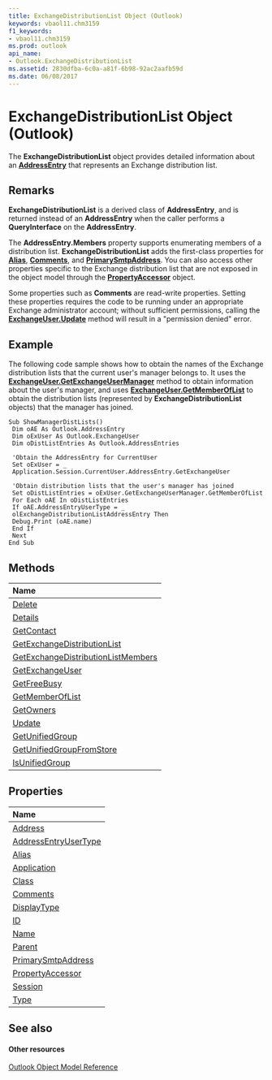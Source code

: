 ```yaml
---
title: ExchangeDistributionList Object (Outlook)
keywords: vbaol11.chm3159
f1_keywords:
- vbaol11.chm3159
ms.prod: outlook
api_name:
- Outlook.ExchangeDistributionList
ms.assetid: 2830dfba-6c0a-a81f-6b98-92ac2aafb59d
ms.date: 06/08/2017
---
```



# ExchangeDistributionList Object (Outlook)

The  **ExchangeDistributionList** object provides detailed information about an **[AddressEntry](Outlook.AddressEntry.md)** that represents an Exchange distribution list.


## Remarks

 **ExchangeDistributionList** is a derived class of **AddressEntry**, and is returned instead of an **AddressEntry** when the caller performs a **QueryInterface** on the **AddressEntry**.

The  **AddressEntry.Members** property supports enumerating members of a distribution list. **ExchangeDistributionList** adds the first-class properties for **[Alias](Outlook.ExchangeDistributionList.Alias.md)**, **[Comments](Outlook.ExchangeDistributionList.Comments.md)**, and **[PrimarySmtpAddress](Outlook.ExchangeDistributionList.PrimarySmtpAddress.md)**. You can also access other properties specific to the Exchange distribution list that are not exposed in the object model through the **[PropertyAccessor](Outlook.PropertyAccessor.md)** object.

Some properties such as  **Comments** are read-write properties. Setting these properties requires the code to be running under an appropriate Exchange administrator account; without sufficient permissions, calling the **[ExchangeUser.Update](Outlook.ExchangeUser.Update.md)** method will result in a "permission denied" error.


## Example

The following code sample shows how to obtain the names of the Exchange distribution lists that the current user's manager belongs to. It uses the  **[ExchangeUser.GetExchangeUserManager](Outlook.ExchangeUser.GetExchangeUserManager.md)** method to obtain information about the user's manager, and uses **[ExchangeUser.GetMemberOfList](Outlook.ExchangeUser.GetMemberOfList.md)** to obtain the distribution lists (represented by **ExchangeDistributionList** objects) that the manager has joined.


```
Sub ShowManagerDistLists() 
 Dim oAE As Outlook.AddressEntry 
 Dim oExUser As Outlook.ExchangeUser 
 Dim oDistListEntries As Outlook.AddressEntries 
 
 'Obtain the AddressEntry for CurrentUser 
 Set oExUser = _ 
 Application.Session.CurrentUser.AddressEntry.GetExchangeUser 
 
 'Obtain distribution lists that the user's manager has joined 
 Set oDistListEntries = oExUser.GetExchangeUserManager.GetMemberOfList 
 For Each oAE In oDistListEntries 
 If oAE.AddressEntryUserType = _ 
 olExchangeDistributionListAddressEntry Then 
 Debug.Print (oAE.name) 
 End If 
 Next 
End Sub 

```


## Methods



|**Name**|
|:-----|
|[Delete](Outlook.ExchangeDistributionList.Delete.md)|
|[Details](Outlook.ExchangeDistributionList.Details.md)|
|[GetContact](Outlook.ExchangeDistributionList.GetContact.md)|
|[GetExchangeDistributionList](Outlook.ExchangeDistributionList.GetExchangeDistributionList.md)|
|[GetExchangeDistributionListMembers](Outlook.ExchangeDistributionList.GetExchangeDistributionListMembers.md)|
|[GetExchangeUser](Outlook.ExchangeDistributionList.GetExchangeUser.md)|
|[GetFreeBusy](Outlook.ExchangeDistributionList.GetFreeBusy.md)|
|[GetMemberOfList](Outlook.ExchangeDistributionList.GetMemberOfList.md)|
|[GetOwners](Outlook.ExchangeDistributionList.GetOwners.md)|
|[Update](Outlook.ExchangeDistributionList.Update.md)|
|[GetUnifiedGroup](Outlook.exchangedistributionlist.getunifiedgroup.md)|
|[GetUnifiedGroupFromStore](Outlook.exchangedistributionlist.getunifiedgroupfromstore.md)|
|[IsUnifiedGroup](Outlook.exchangedistributionlist.isunifiedgroup.md)|

## Properties



|**Name**|
|:-----|
|[Address](Outlook.ExchangeDistributionList.Address.md)|
|[AddressEntryUserType](Outlook.ExchangeDistributionList.AddressEntryUserType.md)|
|[Alias](Outlook.ExchangeDistributionList.Alias.md)|
|[Application](Outlook.ExchangeDistributionList.Application.md)|
|[Class](Outlook.ExchangeDistributionList.Class.md)|
|[Comments](Outlook.ExchangeDistributionList.Comments.md)|
|[DisplayType](Outlook.ExchangeDistributionList.DisplayType.md)|
|[ID](Outlook.ExchangeDistributionList.ID.md)|
|[Name](Outlook.ExchangeDistributionList.Name.md)|
|[Parent](Outlook.ExchangeDistributionList.Parent.md)|
|[PrimarySmtpAddress](Outlook.ExchangeDistributionList.PrimarySmtpAddress.md)|
|[PropertyAccessor](exchangedistributionlist-propertyaccessor-property-outlook.md)|
|[Session](exchangedistributionlist-session-property-outlook.md)|
|[Type](exchangedistributionlist-type-property-outlook.md)|

## See also


#### Other resources


[Outlook Object Model Reference](http://msdn.microsoft.com/library/73221b13-d8d8-99b8-3394-b95dbbfd5ddc%28Office.15%29.aspx)
